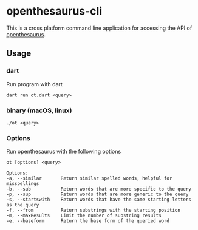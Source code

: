 # openthesaurus-cli

This is a cross platform command line application for accessing the API of [openthesaurus](https://openthesaurus.de).

## Usage

### dart

Run program with dart

```
dart run ot.dart <query>
```

### binary (macOS, linux)

```terminal
./ot <query>
```

### Options

Run openthesaurus with the following options

```
ot [options] <query>

Options:
-a, --similar       Return similar spelled words, helpful for misspellings
-b, --sub           Return words that are more specific to the query
-p, --sup           Return words that are more generic to the query
-s, --startswith    Return words that have the same starting letters as the query
-f, --from          Return substrings with the starting position
-m, --maxResults    Limit the number of substring results
-e, --baseform      Return the base form of the queried word
```
